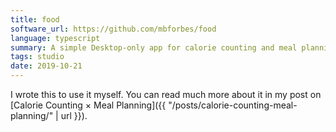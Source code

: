 ```yaml
---
title: food
software_url: https://github.com/mbforbes/food
language: typescript
summary: A simple Desktop-only app for calorie counting and meal planning.
tags: studio
date: 2019-10-21
---
```


I wrote this to use it myself. You can read much more about it in my post on [Calorie Counting × Meal Planning]({{ "/posts/calorie-counting-meal-planning/" | url }}).
